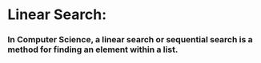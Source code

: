 # Linear Search:
### In Computer Science, a linear search or sequential search is a method for finding an element within a list.
